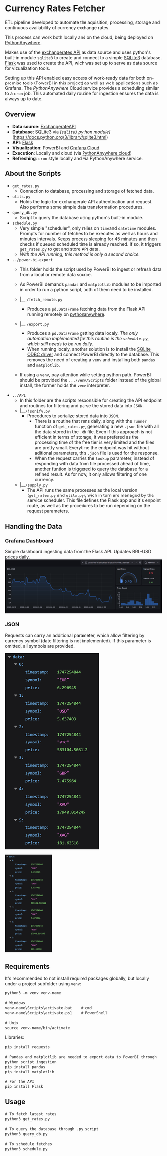 # Currency Rates Fetcher
ETL pipeline developed to automate the aquisition, processing, storage and continuous availability of currency exchange rates.

This process can work both locally and on the cloud, being deployed on [PythonAnywhere](pythonanywhere.com).

Makes use of the [exchangerates API](https://exchangeratesapi.io/) as data source and uses python's built-in module `sqlite3` to create and connect to a simple [SQLite3](https://www.sqlite.org/docs.html) database.
[Flask](https://flask.palletsprojects.com/en/stable/) was used to create the API, wich was set up to serve as data source for vizualization tools.

Setting up this API enabled easy access of work-ready data for both on-premise tools (PowerBI in this project) as well as web applications such as Grafana.
The *PythonAnywhere* Cloud service provides a scheduling similar to a `cron` job. This automated daily routine for ingestion ensures the data is always up to date.

## Overview
* **Data source**: [ExchangerateAPI](https://exchangeratesapi.io/documentation/)
* **Database**: SQLite3  via *[`sqlite3` python module]*(https://docs.python.org/3/library/sqlite3.html)
* **API**: [Flask](https://flask.palletsprojects.com/en/stable/quickstart/)
* **Visualization**: PowerBI and [Grafana Cloud](https://grafana.com/docs/grafana/latest/)
* **Execution**: Locally and cloud (via [PythonAnywhere cloud](https://help.pythonanywhere.com/pages/))
* **Refreshing**: `cron` style locally and via PythonAnywhere service.

## About the Scripts
* `get_rates.py`
    * Connection to database, processing and storage of fetched data.
* `utils.py`
    * Holds the logic for exchangerate API authentication and request. Also performs some simple data transformation procedures.
* `query_db.py`
    * Script to query the database using python's built-in module.
* `schedule.py`
    * Very simple "scheduler", only relies on `time`and `datetime` modules. 
    Prompts for number of fetches to be executes as well as hours and minutes intervals. Keeps process sleeping for 45 minutes and then checks if queued scheduled time is already reached. If so, it triggers `get_rates.py` to get and store API data.
    * *With the API running, this method is only a second choice.*
* `../power-bi-export`
    * This folder holds the script used by PowerBI to ingest or refresh data from a local or remote data source.
    * As PowerBI demands `pandas` and `matplotlib` modules to be imported in order to run a python script, both of them need to be installed. 
    * |__ `/fetch_remote.py`
        * Produces a `pd.DataFrame` fetching data from the Flask API running remotely on [pythonanywhere](pythonanywhere.com).
    * |__ `/export.py`
        * Produces a `pd.DataFrame` getting data localy. *The only automation implemented for this routine is the `schedule.py`, which still needs to be run daily.*    
        * When running localy, another solution is to install the [SQLite ODBC driver](http://www.ch-werner.de/sqliteodbc/) and connect PowerBI directly to the database. This removes the need of creating a `venv` and installing both `pandas` and `matplotlib`.

    * If using a `venv`, pay attention while setting python path. PowerBI should be provided the `.../venv/Scripts` folder instead of the global install, the former holds the `venv` interpreter.
* `../API`
    * In this folder are the scripts responsible for creating the API endpoint and routines for filtering and parse the stored data into `JSON`.
    * |__`/jsonify.py`
        * Procedures to serialize stored data into `JSON`. 
            * There is a routine that runs daily, along with the `runner` function of `get_rates.py`, generating a new `.json` file with all the data stored in the `.db` file. Even if this approach is not efficient in terms of storage, it was prefered as the processing time of the free tier is very limited and the files are pretty small. Everytime the endpoint was hit without aditional parameters, this `.json` file is used for the response.
            * When the request carries the `lookup` parameter, instead of responding with data from file processed ahead of time, another funtion is triggered to query the database for a refined result. As for now, it only allows filtering of one currency.
    * |__`/supply.py`
        * The API runs the same processes as the local version (`get_rates.py` and `utils.py`), wich in turn are managed by the service scheduler. This file defines the Flask app and it's enpoint route, as well as the procedures to be run depending on the request parameters.

## Handling the Data

### Grafana Dashboard
Simple dashboard ingesting data from the Flask API. Updates BRL-USD prices daily.
![Grafana dashboard](../readme-imgs/currency-rates/grafana-dashboard.png)

### JSON
Requests can carry an additional parameter, which allow filtering by currency symbol (date filtering is not implemented). If this parameter is omitted, all symbols are provided.

![Unfiltered JSON response](../readme-imgs/currency-rates/standard-json-response.png)


<img src="../readme-imgs/currency-rates/standard-json-response.png" alt="Unfiltered JSON response" width="150" heigth="300"/>

## Requirements
It's recommended to not install required packages globally, but locally under a project subfolder using `venv`: 
```
python3 -m venv venv-name

# Windows
venv-name\Scripts\activate.bat    # cmd
venv-name\Scripts\activate.ps1    # PowerShell

# Unix
source venv-name/bin/activate
```
Libraries:
```
pip install requests

# Pandas and matplotlib are needed to export data to PowerBI through python script ingestion
pip install pandas
pip install matplotlib

# For the API
pip install Flask
```

## Usage
```
# To fetch latest rates
python3 get_rates.py

# To query the database through .py script
python3 query_db.py

# To schedule fetches
python3 schedule.py
```